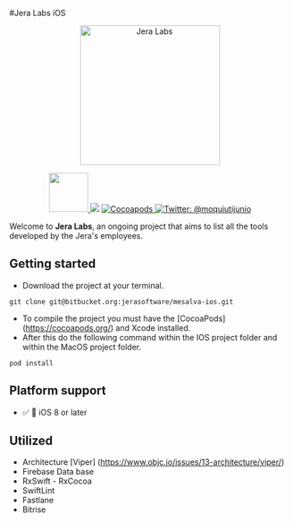 
#Jera Labs iOS

<p align="center">
    <img src="https://i.imgur.com/zQkfVAO.png" width="250" max-width="50%" alt="Jera Labs" />
</p>

<p align="center">
	<a href="https://fastlane.tools/">
        <img src="https://fastlane.tools/assets/img/logo-desktop.png" width="70" max-width="100%" />
    </a>
    <img src="https://img.shields.io/badge/Swift-3.0-green.svg" />
    <a href="https://cocoapods.org/">
        <img src="https://img.shields.io/badge/cocoapods-compatible-4BC51D.svg?style=flat" alt="Cocoapods" />
    </a>
    <a href="https://twitter.com/MoquiutiJunio">
        <img src="https://img.shields.io/badge/contact-@moquiutijunio-blue.svg?style=flat" alt="Twitter: @moquiutijunio" />
    </a>
</p>

Welcome to **Jera Labs**, an ongoing project that aims to list all the tools developed by the Jera's employees.


## Getting started
* Download the project at your terminal.

```
git clone git@bitbucket.org:jerasoftware/mesalva-ios.git
```

* To compile the project you must have the [CocoaPods] (https://cocoapods.org/) and Xcode installed.
* After this do the following command within the IOS project folder and within the MacOS project folder.
  
```
pod install
```


## Platform support

- ✅ 📱 iOS 8 or later 

## Utilized

- Architecture [Viper] (https://www.objc.io/issues/13-architecture/viper/)
- Firebase Data base
- RxSwift - RxCocoa
- SwiftLint
- Fastlane
- Bitrise

